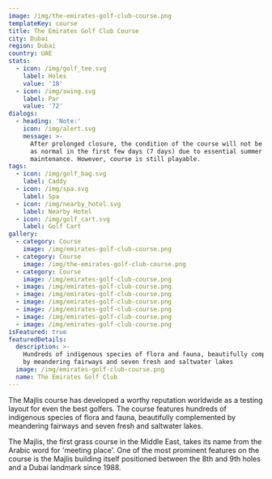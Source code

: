 ```yaml
---
image: /img/the-emirates-golf-club-course.png
templateKey: course
title: The Emirates Golf Club Course
city: Dubai
region: Dubai
country: UAE
stats:
  - icon: /img/golf_tee.svg
    label: Holes
    value: '18'
  - icon: /img/swing.svg
    label: Par
    value: '72'
dialogs:
  - heading: 'Note:'
    icon: /img/alert.svg
    message: >-
      After prolonged closure, the condition of the course will not be as good
      as normal in the first few days (7 days) due to essential summer
      maintenance. However, course is still playable.
tags:
  - icon: /img/golf_bag.svg
    label: Caddy
  - icon: /img/spa.svg
    label: Spa
  - icon: /img/nearby_hotel.svg
    label: Nearby Hotel
  - icon: /img/golf_cart.svg
    label: Golf Cart
gallery:
  - category: Course
    image: /img/emirates-golf-club-course.png
  - category: Course
    image: /img/the-emirates-golf-club-course.png
  - category: Course
    image: /img/emirates-golf-club-course.png
  - image: /img/emirates-golf-club-course.png
  - image: /img/emirates-golf-club-course.png
  - image: /img/emirates-golf-club-course.png
  - image: /img/emirates-golf-club-course.png
  - image: /img/emirates-golf-club-course.png
  - image: /img/emirates-golf-club-course.png
isFeatured: true
featuredDetails:
  description: >-
    Hundreds of indigenous species of flora and fauna, beautifully complemented
    by meandering fairways and seven fresh and saltwater lakes
  image: /img/emirates-golf-club-course.png
  name: The Emirates Golf Club
---
```

The Majlis course has developed a worthy reputation worldwide as a testing layout for even the best golfers. The course features hundreds of indigenous species of flora and fauna, beautifully complemented by meandering fairways and seven fresh and saltwater lakes.



The Majlis, the first grass course in the Middle East, takes its name from the Arabic word for 'meeting place'. One of the most prominent features on the course is the Majlis building itself positioned between the 8th and 9th holes and a Dubai landmark since 1988.
